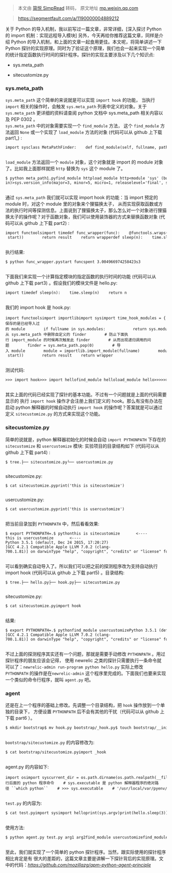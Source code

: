 > 本文由 [简悦 SimpRead](http://ksria.com/simpread/) 转码， 原文地址 [mp.weixin.qq.com](https://mp.weixin.qq.com/s?__biz=MzkxNDE5NTQwMQ==&mid=2247490213&idx=3&sn=fd55a0966c6f0ae617085175e9600550&chksm=c1734c03f604c51511f666c6feb89e51d7227d9818d11cba0e5bac3176042f649b2197ad2f90&mpshare=1&scene=1&srcid=0624eMEaNOeIlMdKeyxEcfWd&sharer_sharetime=1624521740329&sharer_shareid=7fece245937ac96f04f0fb8e1311fff1#rd)

> https://segmentfault.com/a/1190000004889212

关于 Python 的导入机制，我以前写过一篇文章，非常详细，[深入探讨 Python 的 import 机制：实现远程导入模块] 另外，今天再给你推荐这篇文章，同样是介绍 Python 的导入机制，和上面的文章一起食用更佳。本文呢，将简单讲述一下 Python 探针的实现原理。同时为了验证这个原理，我们也会一起来实现一个简单的统计指定函数执行时间的探针程序。探针的实现主要涉及以下几个知识点:

*   sys.meta_path
    
*   sitecustomize.py
    

### sys.meta_path

`sys.meta_path` 这个简单的来说就是可以实现 `import hook` 的功能， 当执行 `import` 相关的操作时，会触发 `sys.meta_path` 列表中定义的对象。关于 `sys.meta_path` 更详细的资料请查阅 python 文档中 sys.meta_path 相关内容以及 PEP 0302 。  
`sys.meta_path` 中的对象需要实现一个 `find_module` 方法， 这个 `find_module` 方法返回 `None` 或一个实现了 `load_module` 方法的对象 (代码可以从 github 上下载 part1_) :

```
import sysclass MetaPathFinder:    def find_module(self, fullname, path=None):        print('find_module {}'.format(fullname))        return MetaPathLoader()class MetaPathLoader:    def load_module(self, fullname):        print('load_module {}'.format(fullname))        sys.modules[fullname] = sys        return syssys.meta_path.insert(0, MetaPathFinder())if __name__ == '__main__':    import http    print(http)    print(http.version_info)


```

`load_module` 方法返回一个 `module` 对象，这个对象就是 import 的 module 对象了。比如我上面那样就把 `http` 替换为 `sys` 这个 module 了。

```
$ python meta_path1.pyfind_module httpload_module http<module 'sys' (built-in)>sys.version_info(major=3, minor=5, micro=1, releaselevel='final', serial=0)


```

通过 `sys.meta_path` 我们就可以实现 import hook 的功能：当 import 预定的 module 时，对这个 module 里的对象来个狸猫换太子， 从而实现获取函数或方法的执行时间等探测信息。上面说到了狸猫换太子，那么怎么对一个对象进行狸猫换太子的操作呢？对于函数对象，我们可以使用装饰器的方式来替换函数对象 (代码可以从 github 上下载 part2) :

```
import functoolsimport timedef func_wrapper(func):    @functools.wraps(func)    def wrapper(*args, **kwargs):        print('start func')        start = time.time()        result = func(*args, **kwargs)        end = time.time()        print('spent {}s'.format(end - start))        return result    return wrapperdef sleep(n):    time.sleep(n)    return nif __name__ == '__main__':    func = func_wrapper(sleep)    print(func(3))


```

执行结果:

```
$ python func_wrapper.pystart funcspent 3.004966974258423s3


```

下面我们来实现一个计算指定模块的指定函数的执行时间的功能 (代码可以从 github 上下载 part3) 。假设我们的模块文件是 hello.py:

```
import timedef sleep(n):    time.sleep(n)    return n


```

我们的 import hook 是 hook.py:

```
import functoolsimport importlibimport sysimport time_hook_modules = {'hello'}class MetaPathFinder:    def find_module(self, fullname, path=None):        print('find_module {}'.format(fullname))        if fullname in _hook_modules:            return MetaPathLoader()class MetaPathLoader:    def load_module(self, fullname):        print('load_module {}'.format(fullname))        # ``sys.modules`` 中保存的是已经导入过的 module        if fullname in sys.modules:            return sys.modules[fullname]        # 先从 sys.meta_path 中删除自定义的 finder        # 防止下面执行 import_module 的时候再次触发此 finder        # 从而出现递归调用的问题        finder = sys.meta_path.pop(0)        # 导入 module        module = importlib.import_module(fullname)        module_hook(fullname, module)        sys.meta_path.insert(0, finder)        return modulesys.meta_path.insert(0, MetaPathFinder())def module_hook(fullname, module):    if fullname == 'hello':        module.sleep = func_wrapper(module.sleep)def func_wrapper(func):    @functools.wraps(func)    def wrapper(*args, **kwargs):        print('start func')        start = time.time()        result = func(*args, **kwargs)        end = time.time()        print('spent {}s'.format(end - start))        return result    return wrapper


```

测试代码:

```
>>> import hook>>> import hellofind_module helloload_module hello>>>>>> hello.sleep(3)start funcspent 3.0029919147491455s3>>>


```

其实上面的代码已经实现了探针的基本功能。不过有一个问题就是上面的代码需要显示的 执行 `import hook` 操作才会注册上我们定义的 hook。那么有没有办法在启动 python 解释器的时候自动执行 `import hook` 的操作呢？答案就是可以通过定义 `sitecustomize.py` 的方式来实现这个功能。

### sitecustomize.py

简单的说就是，python 解释器初始化的时候会自动 `import PYTHONPATH` 下存在的 `sitecustomize` 和 `usercustomize` 模块: 实验项目的目录结构如下 (代码可以从 github 上下载 part4) :

```
$ tree.├── sitecustomize.py└── usercustomize.py


```

sitecustomize.py:

```
$ cat sitecustomize.pyprint('this is sitecustomize')


```

usercustomize.py:

```
$ cat usercustomize.pyprint('this is usercustomize')


```

把当前目录加到 `PYTHONPATH` 中，然后看看效果:

```
$ export PYTHONPATH=.$ pythonthis is sitecustomize       <----this is usercustomize       <----Python 3.5.1 (default, Dec 24 2015, 17:20:27)[GCC 4.2.1 Compatible Apple LLVM 7.0.2 (clang-700.1.81)] on darwinType "help", "copyright", "credits" or "license" for more information.>>>


```

可以看到确实自动导入了。所以我们可以把之前的探测程序改为支持自动执行 import hook (代码可以从 github 上下载 part5) 。目录结构:

```
$ tree.├── hello.py├── hook.py├── sitecustomize.py


```

sitecustomize.py:

```
$ cat sitecustomize.pyimport hook


```

结果:

```
$ export PYTHONPATH=.$ pythonfind_module usercustomizePython 3.5.1 (default, Dec 24 2015, 17:20:27)[GCC 4.2.1 Compatible Apple LLVM 7.0.2 (clang-700.1.81)] on darwinType "help", "copyright", "credits" or "license" for more information.find_module readlinefind_module atexitfind_module rlcompleter>>>>>> import hellofind_module helloload_module hello>>>>>> hello.sleep(3)start funcspent 3.005002021789551s3


```

不过上面的探测程序其实还有一个问题，那就是需要手动修改 `PYTHONPATH` 。用过探针程序的朋友应该会记得， 使用 newrelic 之类的探针只需要执行一条命令就 可以了：`newrelic-admin run-program python hello.py` 实际上修改 `PYTHONPATH` 的操作是在`newrelic-admin` 这个程序里完成的。下面我们也要来实现一个类似的命令行程序，就叫 `agent.py` 吧。

### agent

还是在上一个程序的基础上修改。先调整一个目录结构，把 `hook` 操作放到一个单独的目录下， 方便设置 `PYTHONPATH` 后不会有其他的干扰（代码可以从 github 上下载 part6 ）。

```
$ mkdir bootstrap$ mv hook.py bootstrap/_hook.py$ touch bootstrap/__init__.py$ touch agent.py$ tree.├── bootstrap│   ├── __init__.py│   ├── _hook.py│   └── sitecustomize.py├── hello.py├── test.py├── agent.py


```

`bootstrap/sitecustomize.py` 的内容修改为:

```
$ cat bootstrap/sitecustomize.pyimport _hook


```

agent.py 的内容如下:

```
import osimport syscurrent_dir = os.path.dirname(os.path.realpath(__file__))boot_dir = os.path.join(current_dir, 'bootstrap')def main():    args = sys.argv[1:]    os.environ['PYTHONPATH'] = boot_dir    # 执行后面的 python 程序命令    # sys.executable 是 python 解释器程序的绝对路径 ``which python``    # >>> sys.executable    # '/usr/local/var/pyenv/versions/3.5.1/bin/python3.5'    os.execl(sys.executable, sys.executable, *args)if __name__ == '__main__':    main()


```

`test.py` 的内容为:

```
$ cat test.pyimport sysimport helloprint(sys.argv)print(hello.sleep(3))


```

使用方法:

```
$ python agent.py test.py arg1 arg2find_module usercustomizefind_module helloload_module hello['test.py', 'arg1', 'arg2']start funcspent 3.005035161972046s3


```

至此，我们就实现了一个简单的 python 探针程序。当然，跟实际使用的探针程序相比肯定是有 很大的差距的，这篇文章主要是讲解一下探针背后的实现原理。文中的代码：_https://github.com/mozillazg/apm-python-agent-principle_